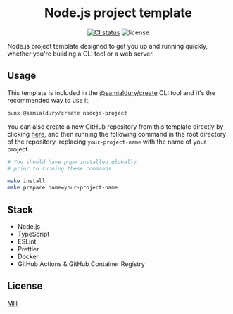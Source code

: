<div align="center">

# Node.js project template

[![CI status](https://github.com/samialdury/nodejs-project/actions/workflows/ci.yaml/badge.svg)](https://github.com/samialdury/nodejs-project/actions/workflows/ci.yml)
![license](https://img.shields.io/github/license/samialdury/nodejs-project)

</div>

Node.js project template designed to get you up and running quickly, whether you're building a CLI tool or a web server.

## Usage

This template is included in the [@samialdury/create](https://github.com/samialdury/create) CLI tool and it's the recommended way to use it.

```sh
bunx @samialdury/create nodejs-project
```

You can also create a new GitHub repository from this template directly by clicking [here](https://github.com/new?template_name=nodejs-project&template_owner=samialdury), and then running the following command in the root directory of the repository, replacing `your-project-name` with the name of your project.

```sh
# You should have pnpm installed globally
# prior to running these commands

make install
make prepare name=your-project-name
```

## Stack

- Node.js
- TypeScript
- ESLint
- Prettier
- Docker
- GitHub Actions & GitHub Container Registry

## License

[MIT](LICENSE)
